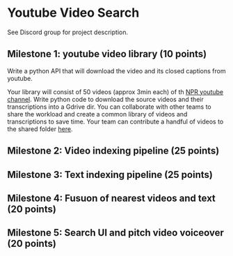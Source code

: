 # Youtube Video Search

See Discord group for project description.

## Milestone 1:  youtube video library (10 points)

Write a python API  that will download the video and its closed captions from youtube.

Your library will consist of 50 videos (approx 3min each) of th [NPR youtube channel](https://www.youtube.com/@NPR/videos). Write python code to download the source videos and their transcriptions into a Gdrive dir. You can collaborate with other teams to share the workload and create a common library of videos and transcriptions to save time. Your team can contribute a handful of videos to the shared folder [here](https://drive.google.com/drive/folders/1VV2B00opRoBaao7ReuYwvkeX_mnpcMk8?usp=share_link). 

## Milestone 2: Video indexing pipeline (25 points)



## Milestone 3: Text indexing pipeline (25 points)


## Milestone 4: Fusuon of nearest videos and text (20 points)

## Milestone 5: Search UI and  pitch video voiceover (20 points)



